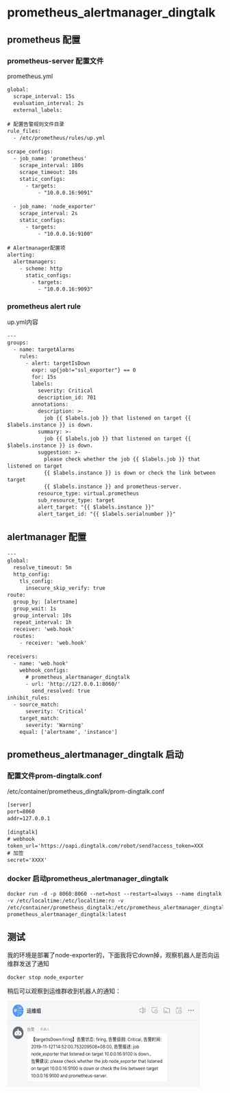 # prometheus_alertmanager_dingtalk

## prometheus 配置

### prometheus-server 配置文件

prometheus.yml

```
global:
  scrape_interval: 15s
  evaluation_interval: 2s
  external_labels:

# 配置告警规则文件目录
rule_files:
  - /etc/prometheus/rules/up.yml

scrape_configs:
  - job_name: 'prometheus'
    scrape_interval: 180s
    scrape_timeout: 10s
    static_configs:
      - targets:
          - "10.0.0.16:9091"

  - job_name: 'node_exporter'
    scrape_interval: 2s
    static_configs:
      - targets:
          - "10.0.0.16:9100"

# Alertmanager配置项
alerting:
  alertmanagers:
    - scheme: http
      static_configs:
        - targets:
          - "10.0.0.16:9093"
```

### prometheus alert rule

up.yml内容
```
---
groups:
  - name: targetAlarms
    rules:
      - alert: targetIsDown
        expr: up{job!="ssl_exporter"} == 0
        for: 15s
        labels:
          severity: Critical
          description_id: 701
        annotations:
          description: >-
            job {{ $labels.job }} that listened on target {{ $labels.instance }} is down.
          summary: >-
            job {{ $labels.job }} that listened on target {{ $labels.instance }} is down.
          suggestion: >-
            please check whether the job {{ $labels.job }} that listened on target
            {{ $labels.instance }} is down or check the link between target
            {{ $labels.instance }} and prometheus-server.
          resource_type: virtual.prometheus
          sub_resource_type: target
          alert_target: "{{ $labels.instance }}"
          alert_target_id: "{{ $labels.serialnumber }}"
 ```

## alertmanager 配置
```
---
global:
  resolve_timeout: 5m
  http_config:
    tls_config:
      insecure_skip_verify: true
route:
  group_by: [alertname]
  group_wait: 1s
  group_interval: 10s
  repeat_interval: 1h
  receiver: 'web.hook'
  routes:
    - receiver: 'web.hook'

receivers:
  - name: 'web.hook'
    webhook_configs:
      # prometheus_alertmanager_dingtalk 
      - url: 'http://127.0.0.1:8060/'
        send_resolved: true
inhibit_rules:
  - source_match:
      severity: 'Critical'
    target_match:
      severity: 'Warning'
    equal: ['alertname', 'instance']
```

## prometheus_alertmanager_dingtalk 启动

### 配置文件prom-dingtalk.conf

/etc/container/prometheus_dingtalk/prom-dingtalk.conf

```
[server]
port=8060
addr=127.0.0.1

[dingtalk]
# webhook
token_url='https://oapi.dingtalk.com/robot/send?access_token=XXX
# 加签
secret='XXXX'
```

### docker 启动prometheus_alertmanager_dingtalk

```
docker run -d -p 8060:8060 --net=host --restart=always --name dingtalk -v /etc/localtime:/etc/localtime:ro -v /etc/container/prometheus_dingtalk:/etc/prometheus_alertmanager_dingtalk prometheus_alertmanager_dingtalk:latest
```

## 测试
我的环境是部署了node-exporter的，下面我将它down掉，观察机器人是否向运维群发送了通知

```
docker stop node_exporter
```
稍后可以观察到运维群收到机器人的通知：

 <img src="robotsendalert.png" width = "450" height = "200" align=center />
